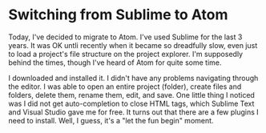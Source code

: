 # Switching from Sublime to Atom

Today, I've decided to migrate to Atom. I've used Sublime for the last 3 years. It was OK untli recently when it became so dreadfully
slow, even just to load a project's file structure on the project explorer. I'm supposedly behind the times, though I've heard of Atom
for quite some time.

I downloaded and installed it. I didn't have any problems navigating through the editor. I was able to open an entire project (folder),
create files and folders, delete them, rename them, edit, and save. One little thing I noticed was I did not get auto-completion to close
HTML tags, which Sublime Text and Visual Studio gave me for free. It turns out that there are a few plugins I need to install. Well,
I guess, it's a "let the fun begin" moment.